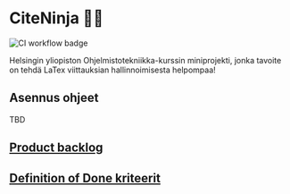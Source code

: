 # CiteNinja 🥷🏻

![CI workflow badge](https://github.com/SJET-Code/ohtu-miniprojekti/workflows/CI/badge.svg)

Helsingin yliopiston Ohjelmistotekniikka-kurssin miniprojekti, jonka tavoite on tehdä LaTex viittauksian hallinnoimisesta helpompaa!

## Asennus ohjeet

TBD


## [Product backlog](https://docs.google.com/spreadsheets/d/1RbO_Gy8ZapAasyJvEX_d92clEDd4_5P1BG1dUu0xQnI/edit?usp=sharing)



## [Definition of Done kriteerit](./documents/DoD.md)
